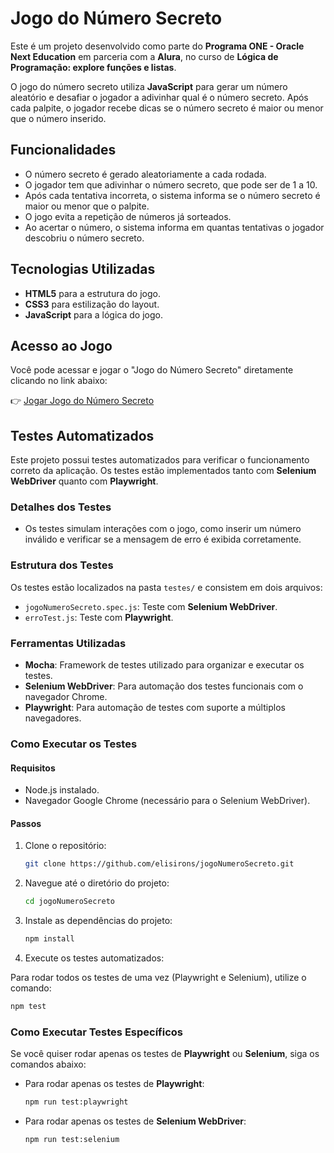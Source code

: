 # Jogo do Número Secreto

Este é um projeto desenvolvido como parte do **Programa ONE - Oracle Next Education** em parceria com a **Alura**, no curso de **Lógica de Programação: explore funções e listas**.

O jogo do número secreto utiliza **JavaScript** para gerar um número aleatório e desafiar o jogador a adivinhar qual é o número secreto. Após cada palpite, o jogador recebe dicas se o número secreto é maior ou menor que o número inserido.

## Funcionalidades

- O número secreto é gerado aleatoriamente a cada rodada.
- O jogador tem que adivinhar o número secreto, que pode ser de 1 a 10.
- Após cada tentativa incorreta, o sistema informa se o número secreto é maior ou menor que o palpite.
- O jogo evita a repetição de números já sorteados.
- Ao acertar o número, o sistema informa em quantas tentativas o jogador descobriu o número secreto.

## Tecnologias Utilizadas

- **HTML5** para a estrutura do jogo.
- **CSS3** para estilização do layout.
- **JavaScript** para a lógica do jogo.

## Acesso ao Jogo

Você pode acessar e jogar o "Jogo do Número Secreto" diretamente clicando no link abaixo:

👉 [Jogar Jogo do Número Secreto](https://elisirons.github.io/jogoNumeroSecreto/)


## Testes Automatizados

Este projeto possui testes automatizados para verificar o funcionamento correto da aplicação. Os testes estão implementados tanto com **Selenium WebDriver** quanto com **Playwright**.

### Detalhes dos Testes

- Os testes simulam interações com o jogo, como inserir um número inválido e verificar se a mensagem de erro é exibida corretamente.

### Estrutura dos Testes

Os testes estão localizados na pasta `testes/` e consistem em dois arquivos:

- `jogoNumeroSecreto.spec.js`: Teste com **Selenium WebDriver**.
- `erroTest.js`: Teste com **Playwright**.

### Ferramentas Utilizadas

- **Mocha**: Framework de testes utilizado para organizar e executar os testes.
- **Selenium WebDriver**: Para automação dos testes funcionais com o navegador Chrome.
- **Playwright**: Para automação de testes com suporte a múltiplos navegadores.

### Como Executar os Testes

#### Requisitos

- Node.js instalado.
- Navegador Google Chrome (necessário para o Selenium WebDriver).

#### Passos

1. Clone o repositório:

   ```bash
   git clone https://github.com/elisirons/jogoNumeroSecreto.git
   ```

2. Navegue até o diretório do projeto:

   ```bash
   cd jogoNumeroSecreto
   ```

3. Instale as dependências do projeto:

   ```bash
   npm install
   ```

4. Execute os testes automatizados:

  Para rodar todos os testes de uma vez (Playwright e Selenium), utilize o comando:

```bash
npm test
```

### Como Executar Testes Específicos

Se você quiser rodar apenas os testes de **Playwright** ou **Selenium**, siga os comandos abaixo:

- Para rodar apenas os testes de **Playwright**:

  ```bash
  npm run test:playwright
  ```

- Para rodar apenas os testes de **Selenium WebDriver**:

  ```bash
  npm run test:selenium
  ```


